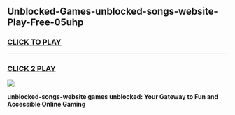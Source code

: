 
## Unblocked-Games-unblocked-songs-website-Play-Free-05uhp
<h3>
<a href="https://premium76.site?title=unblocked-songs-website&ref=18A1">CLICK TO PLAY</a></h3>
<hr>

<h3>
<a href="https://premium76.site?title=unblocked-songs-website&ref=18A1">CLICK 2 PLAY</a>
  
</h3>

<a href="https://premium76.site?title=unblocked-songs-website&ref=18A1"><img src="https://clearcache.store/games.png"></a>


**unblocked-songs-website games unblocked: Your Gateway to Fun and Accessible Online Gaming**

